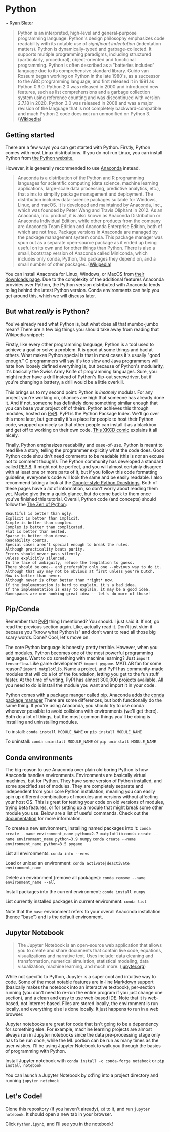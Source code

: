 # Python

~ [Ryan Slater](https://github.com/CodingPenguin1)

> Python is an interpreted, high-level and general-purpose programming language. Python's design philosophy emphasizes code readability with its notable use of _significant indentation_ (indentation matters). Python is dynamically-typed and garbage-collected. It supports multiple programming paradigms, including structured (particularly, procedural), object-oriented and functional programming. Python is often described as a "batteries included" language due to its comprehensive standard library.
> Guido van Rossum began working on Python in the late 1980's, as a successor to the ABC programming language, and first released it in 1991 as Python 0.9.0. Python 2.0 was released in 2000 and introduced new features, such as list comprehensions and a garbage collection system using reference counting and was discontinued with version 2.7.18 in 2020. Python 3.0 was released in 2008 and was a major revision of the language that is not completely backward-compatible and much Python 2 code does not run unmodified on Python 3. ([Wikipedia](https://en.wikipedia.org/wiki/Python_%28programming_language%29))

## Getting started

There are a few ways you can get started with Python. Firstly, Python comes with most Linux distributions. If you do not run Linux, you can install Python from [the Python website.](https://www.python.org/downloads/)

However, it is generally recommended to use [Anaconda](https://www.anaconda.com/) instead.

> Anaconda is a distribution of the Python and R programming languages for scientific computing (data science, machine learning applications, large-scale data processing, predictive analytics, etc.), that aims to simplify package management and deployment. The distribution includes data-science packages suitable for Windows, Linux, and macOS. It is developed and maintained by Anaconda, Inc., which was founded by Peter Wang and Travis Oliphant in 2012. As an Anaconda, Inc. product, it is also known as Anaconda Distribution or Anaconda Individual Edition, while other products from the company are Anaconda Team Edition and Anaconda Enterprise Edition, both of which are not free.
> Package versions in Anaconda are managed by the package management system conda. This package manager was spun out as a separate open-source package as it ended up being useful on its own and for other things than Python. There is also a small, bootstrap version of Anaconda called Miniconda, which includes only conda, Python, the packages they depend on, and a small number of other packages. ([Wikipedia](<https://en.wikipedia.org/wiki/Anaconda_(Python_distribution)>))

You can install Anaconda for Linux, Windows, or MacOS from [their downloads page](https://www.anaconda.com/products/individual). Due to the complexity of the additional features Anaconda provides over Python, the Python version distributed with Anaconda tends to lag behind the latest Python version. Conda environments can help you get around this, which we will discuss later.

## But what _really_ is Python?

You've already read what Python is, but what does all that mumbo-jumbo mean? There are a few big things you should take away from reading that Wikipedia snippet:

Firstly, like every other programming language, Python is a tool used to achieve a goal or solve a problem. It is good at some things and bad at others. What makes Python special is that in most cases it's usually "good enough." C programmers will say it's too slow and Java programmers will hate how loosely defined everything is, but because of Python's modularity, it's basically the Swiss Army Knife of programming languages. Sure, you might rather have a drill instead of Python's flip-out screwdriver, but if you're changing a battery, a drill would be a little overkill.

This brings us to my second point: Python is _insanely_ modular. For any project you're working on, chances are high that someone has already done it. And if not, someone has definitely done something similar enough that you can base your project off of theirs. Python achieves this through modules, hosted on [PyPI](https://pypi.org/). PyPI is the Python Package Index. We'll go over this more later, but generally it's a place for people to host their Python code, wrapped up nicely so that other people can install it as a blackbox and get off to working on their own code. [This XKCD comic](https://xkcd.com/353/) explains it all nicely.

Finally, Python emphasizes readability and ease-of-use. Python is meant to read like a story, telling the programmer explicitly what the code does. Good Python code shouldn't need comments to be readable (this is _not_ an excuse not to comment though!). The Python community has developed a standard called [PEP 8](https://www.python.org/dev/peps/pep-0008/). It might not be perfect, and you will almost certainly disagree with at least one or more parts of it, but if you follow this code formatting guideline, everyone's code will look the same and be easily readable. I also recommend taking a look at the [Google-style Python Docstrings](https://sphinxcontrib-napoleon.readthedocs.io/en/latest/example_google.html). Both of these pages have a _lot_ of information, so don't worry about reading them yet. Maybe give them a quick glance, but do come back to them once you've finished this tutorial. Overall, Python code (and concepts) should follow the [The Zen of Python](https://www.python.org/dev/peps/pep-0020/):

```text
Beautiful is better than ugly.
Explicit is better than implicit.
Simple is better than complex.
Complex is better than complicated.
Flat is better than nested.
Sparse is better than dense.
Readability counts.
Special cases aren't special enough to break the rules.
Although practicality beats purity.
Errors should never pass silently.
Unless explicitly silenced.
In the face of ambiguity, refuse the temptation to guess.
There should be one-- and preferably only one --obvious way to do it.
Although that way may not be obvious at first unless you're Dutch.
Now is better than never.
Although never is often better than *right* now.
If the implementation is hard to explain, it's a bad idea.
If the implementation is easy to explain, it may be a good idea.
Namespaces are one honking great idea -- let's do more of those!
```

## Pip/Conda

Remember that [PyPI](https://pypi.org/) thing I mentioned? You should. I just said it. If not, go read the previous section again. Like, actually read it. Don't just skim it because you "know what Python is" and don't want to read all those big scary words. Done? Cool, let's move on.

The core Python language is honestly pretty terrible. However, when you add modules, Python becomes one of the most powerful programming languages. Want to do something with machine learning? Just `import tensorflow`. Like game development? `import pygame`. MATLAB fan for some reason? `import matplotlib`. Name a project, and PyPI has community-made modules that will do a lot of the foundation, letting you get to the fun stuff faster. At the time of writing, PyPI has almost 300,000 projects available. All you need to do is install the module you want and import it in your code.

Python comes with a package manger called [pip](https://pip.pypa.io/en/stable/user_guide/). Anaconda adds the [conda package manager](https://docs.conda.io/projects/conda/en/4.6.0/_downloads/52a95608c49671267e40c689e0bc00ca/conda-cheatsheet.pdf) There are some differences, but both functionally do the same thing. If you're using Anaconda, you should try to use conda whenever possible to avoid collisions with environments (we'll get there). Both do a lot of things, but the most common things you'll be doing is installing and uninstalling modules.

To install:
`conda install MODULE_NAME`
or
`pip install MODULE_NAME`

To uninstall:
`conda uninstall MODULE_NAME`
or
`pip uninstall MODULE_NAME`

## Conda environments

The big reason to use Anaconda over plain old boring Python is how Anaconda handles environments. Environments are basically virtual machines, but for Python. They have some version of Python installed, and some specified set of modules. They are completely separate and independent from your core Python installation, meaning you can easily spin up different combinations of modules and versions without affecting your host OS. This is great for testing your code on old versions of modules, trying beta features, or for setting up a module that might break some other module you use. Below are a list of useful commands. Check out the [documentation](https://conda.io/projects/conda/en/latest/user-guide/tasks/manage-environments.html#creating-an-environment-with-commands) for more information.

To create a new environment, installing named packages into it:
`conda create --name environment_name python=2.7 matplotlib`
`conda create --name environment_name python=3.9 numpy`
`conda create --name environment_name python=3.5 pygame`

List all environments:
`conda info --envs`

Load or unload an environment:
`conda activate|deactivate environment_name`

Delete an environment (remove all packages):
`conda remove --name environment_name --all`

Install packages into the current environment:
`conda install numpy`

List currently installed packages in current environment:
`conda list`

Note that the `base` environment refers to your overall Anaconda installation (hence "base") and is the default environment.

## Jupyter Notebook

> The Jupyter Notebook is an open-source web application that allows you to create and share documents that contain live code, equations, visualizations and narrative text. Uses include: data cleaning and transformation, numerical simulation, statistical modeling, data visualization, machine learning, and much more. ([jupyter.org](https://jupyter.org/))

While not specific to Python, Jupyter is a super cool and intuitive way to code. Some of the most notable features are in-line [Markdown](https://github.com/adam-p/markdown-here/wiki/Markdown-Cheatsheet) support (basically makes the notebook into an interactive textbook), per-section running (you don't need to re-run the entire program if you just change one section), and a clean and easy to use web-based IDE. Note that it is web-based, not internet-based. Files are stored locally, the environment is run locally, and everything else is done locally. It just happens to run in a web browser.

Jupyter notebooks are great for code that isn't going to be a dependency for something else. For example, machine learning projects are almost always run in Jupyter notebooks since the data pre-processing stage only has to be run once, while the ML portion can be run as many times as the user wishes. I'll be using Jupyter Notebook to walk you through the basics of programming with Python.

Install Jupyter notebook with
`conda install -c conda-forge notebook`
or
`pip install notebook`

You can launch a Jupyter Notebook by cd'ing into a project directory and running `jupyter notebook`

## Let's Code!

Clone this repository (if you haven't already), `cd` to it, and run `jupyter notebook`. It should open a new tab in your browser.

Click `Python.ipynb`, and I'll see you in the notebook!
